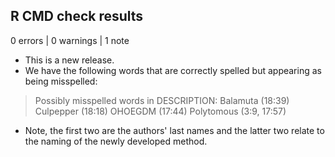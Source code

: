 ## R CMD check results

0 errors | 0 warnings | 1 note

- This is a new release.
- We have the following words that are correctly spelled but appearing as 
  being misspelled: 

> Possibly misspelled words in DESCRIPTION:
>  Balamuta (18:39)
>  Culpepper (18:18)
>  OHOEGDM (17:44)
>  Polytomous (3:9, 17:57)

- Note, the first two are the authors' last names and the latter two relate
  to the naming of the newly developed method.
